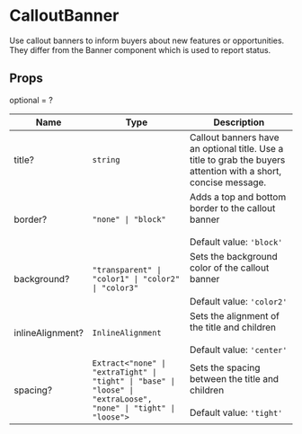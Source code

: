 # CalloutBanner

Use callout banners to inform buyers about new features or opportunities.
They differ from the Banner component which is used to report status.

## Props
optional = ?

| Name | Type | Description |
| --- | --- | --- |
| title? | <code>string</code> | Callout banners have an optional title. Use a title to grab the buyers attention with a short, concise message.  |
| border? | <code>"none" &#124; "block"</code> | Adds a top and bottom border to the callout banner<br /><br />Default value: <code>'block'</code> |
| background? | <code>"transparent" &#124; "color1" &#124; "color2" &#124; "color3"</code> | Sets the background color of the callout banner<br /><br />Default value: <code>'color2'</code> |
| inlineAlignment? | <code>InlineAlignment</code> | Sets the alignment of the title and children<br /><br />Default value: <code>'center'</code> |
| spacing? | <code>Extract<<wbr>"none" &#124; "extraTight" &#124; "tight" &#124; "base" &#124; "loose" &#124; "extraLoose", "none" &#124; "tight" &#124; "loose"<wbr>></code> | Sets the spacing between the title and children<br /><br />Default value: <code>'tight'</code> |